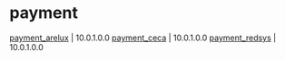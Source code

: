 # payment
[payment_arelux](payment_arelux/) | 10.0.1.0.0
[payment_ceca](payment_ceca/) | 10.0.1.0.0
[payment_redsys](payment_redsys/) | 10.0.1.0.0

